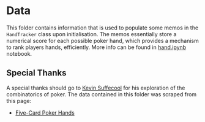 # Data

This folder contains information that is used to populate some memos in the ```HandTracker``` class upon initialisation. The memos essentially store a numerical score for each possible poker hand, which provides a mechanism to rank players hands, efficiently. More info can be found in [hand.ipynb](../docs/hand.ipynb) notebook.

## Special Thanks

A special thanks should go to [Kevin Suffecool](https://suffe.cool/) for his exploration of the combinatorics of poker. The data contained in this folder was scraped from this page:

* [Five-Card Poker Hands](http://suffe.cool/poker/7462.html)
